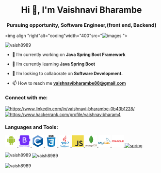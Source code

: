 <h1 align="center">Hi 👋, I'm Vaishnavi Bharambe</h1>
<h3 align="center">Pursuing opportunity, Software Engineer,(front end, Backend)</h3>

<img align "right"alt="coding"width="400"src="![images](https://github.com/Vaish8989/Vaish8989/assets/131168550/c94cfd92-d580-4e4f-92b0-767acf137ac9)
">
<p align="left"> <img src="https://komarev.com/ghpvc/?username=vaish8989&label=Profile%20views&color=0e75b6&style=flat" alt="vaish8989" /> </p>

- 🔭 I’m currently working on **Java Spring Boot Framework**

- 🌱 I’m currently learning **Java Spring Boot**

- 👯 I’m looking to collaborate on **Software Development.**

- 📫 How to reach me **vaishnavibharambe88@gmail.com**

<h3 align="left">Connect with me:</h3>
<p align="left">
<a href="https://linkedin.com/in/https://www.linkedin.com/in/vaishnavi-bharambe-0b43b1228/" target="blank"><img align="center" src="https://raw.githubusercontent.com/rahuldkjain/github-profile-readme-generator/master/src/images/icons/Social/linked-in-alt.svg" alt="https://www.linkedin.com/in/vaishnavi-bharambe-0b43b1228/" height="30" width="40" /></a>
<a href="https://www.hackerrank.com/https://www.hackerrank.com/profile/vaishnavibharam4" target="blank"><img align="center" src="https://raw.githubusercontent.com/rahuldkjain/github-profile-readme-generator/master/src/images/icons/Social/hackerrank.svg" alt="https://www.hackerrank.com/profile/vaishnavibharam4" height="30" width="40" /></a>
</p>

<h3 align="left">Languages and Tools:</h3>
<p align="left"> <a href="https://developer.android.com" target="_blank" rel="noreferrer"> <img src="https://raw.githubusercontent.com/devicons/devicon/master/icons/android/android-original-wordmark.svg" alt="android" width="40" height="40"/> </a> <a href="https://getbootstrap.com" target="_blank" rel="noreferrer"> <img src="https://raw.githubusercontent.com/devicons/devicon/master/icons/bootstrap/bootstrap-plain-wordmark.svg" alt="bootstrap" width="40" height="40"/> </a> <a href="https://www.cprogramming.com/" target="_blank" rel="noreferrer"> <img src="https://raw.githubusercontent.com/devicons/devicon/master/icons/c/c-original.svg" alt="c" width="40" height="40"/> </a> <a href="https://www.w3schools.com/css/" target="_blank" rel="noreferrer"> <img src="https://raw.githubusercontent.com/devicons/devicon/master/icons/css3/css3-original-wordmark.svg" alt="css3" width="40" height="40"/> </a> <a href="https://www.java.com" target="_blank" rel="noreferrer"> <img src="https://raw.githubusercontent.com/devicons/devicon/master/icons/java/java-original.svg" alt="java" width="40" height="40"/> </a> <a href="https://developer.mozilla.org/en-US/docs/Web/JavaScript" target="_blank" rel="noreferrer"> <img src="https://raw.githubusercontent.com/devicons/devicon/master/icons/javascript/javascript-original.svg" alt="javascript" width="40" height="40"/> </a> <a href="https://www.mongodb.com/" target="_blank" rel="noreferrer"> <img src="https://raw.githubusercontent.com/devicons/devicon/master/icons/mongodb/mongodb-original-wordmark.svg" alt="mongodb" width="40" height="40"/> </a> <a href="https://www.mysql.com/" target="_blank" rel="noreferrer"> <img src="https://raw.githubusercontent.com/devicons/devicon/master/icons/mysql/mysql-original-wordmark.svg" alt="mysql" width="40" height="40"/> </a> <a href="https://www.oracle.com/" target="_blank" rel="noreferrer"> <img src="https://raw.githubusercontent.com/devicons/devicon/master/icons/oracle/oracle-original.svg" alt="oracle" width="40" height="40"/> </a> <a href="https://spring.io/" target="_blank" rel="noreferrer"> <img src="https://www.vectorlogo.zone/logos/springio/springio-icon.svg" alt="spring" width="40" height="40"/> </a> </p>

<p><img align="left" src="https://github-readme-stats.vercel.app/api/top-langs?username=vaish8989&show_icons=true&locale=en&layout=compact" alt="vaish8989" /></p>

<p>&nbsp;<img align="center" src="https://github-readme-stats.vercel.app/api?username=vaish8989&show_icons=true&locale=en" alt="vaish8989" /></p>

<p><img align="center" src="https://github-readme-streak-stats.herokuapp.com/?user=vaish8989&" alt="vaish8989" /></p>

